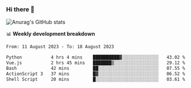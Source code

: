 ### Hi there 👋
![Anurag's GitHub stats](https://github-readme-stats.vercel.app/api?username=jami1024&show_icons=true&theme=radical)

📊 **Weekly development breakdown**
<!--START_SECTION:waka-->

```txt
From: 11 August 2023 - To: 18 August 2023

Python           4 hrs 4 mins    ██████████▓░░░░░░░░░░░░░░   43.02 %
Vue.js           2 hrs 45 mins   ███████▒░░░░░░░░░░░░░░░░░   29.12 %
Bash             42 mins         ██░░░░░░░░░░░░░░░░░░░░░░░   07.55 %
ActionScript 3   37 mins         █▓░░░░░░░░░░░░░░░░░░░░░░░   06.52 %
Shell Script     20 mins         █░░░░░░░░░░░░░░░░░░░░░░░░   03.61 %
```

<!--END_SECTION:waka-->
<!--
**jami1024/jami1024** is a ✨ _special_ ✨ repository because its `README.md` (this file) appears on your GitHub profile.

Here are some ideas to get you started:

- 🔭 I’m currently working on ...
- 🌱 I’m currently learning ...
- 👯 I’m looking to collaborate on ...
- 🤔 I’m looking for help with ...
- 💬 Ask me about ...
- 📫 How to reach me: ...
- 😄 Pronouns: ...
- ⚡ Fun fact: ...
-->
